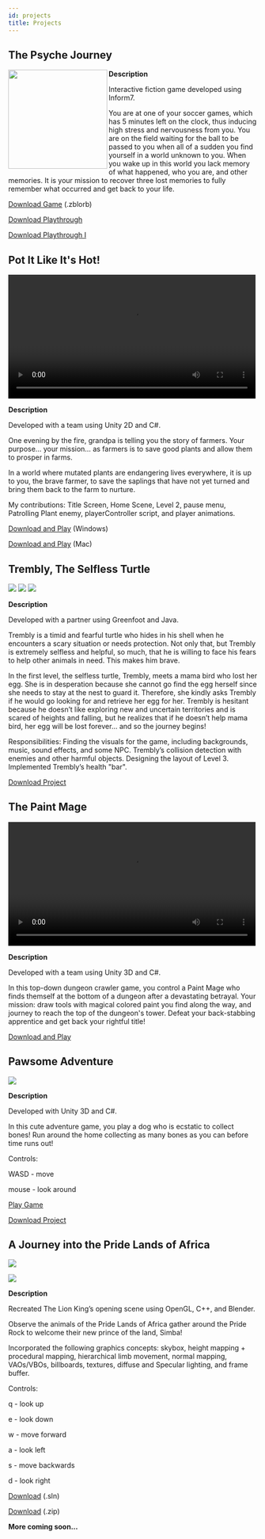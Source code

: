 ```yaml
---
id: projects
title: Projects
---
```


## The Psyche Journey 


<img src="./assets/Cover.png" align="left" width="200" height="200">

**Description**

Interactive fiction game developed using Inform7.

You are at one of your soccer games, which has 5 minutes left on the clock, thus inducing high stress and nervousness from you. You are on the field waiting for the ball to be passed to you when all of a sudden you find yourself in a world unknown to you. When you wake up in this world you lack memory of what happened, who you are, and other memories. It is your mission to recover three lost memories to fully remember what occurred and get back to your life.

<a href="./assets/The Psyche Journey.zblorb" download>Download Game</a> (.zblorb)

<a href="./assets/playthrough.txt" download>Download Playthrough</a>

<a href="./assets/playthrough2.txt" download>Download Playthrough I</a>


## Pot It Like It's Hot! 

<video controls="true" allowfullscreen="true" width="500">
  <source src="./assets/PotItDemo.mp4" type="video/mp4" width="500">
</video>

**Description**

Developed with a team using Unity 2D and C#.

One evening by the fire, grandpa is telling you the story of farmers. Your purpose… your mission… as farmers is to save good plants and allow them to prosper in farms.

In a world where mutated plants are endangering lives everywhere, it is up to you, the brave farmer, to save the saplings that have not yet turned and bring them back to the farm to nurture. 

My contributions: Title Screen, Home Scene, Level 2, pause menu, Patrolling Plant enemy, playerController script, and player animations.

[Download and Play](https://drive.google.com/file/d/1IkLedZb090gSS5HqQvr_WpTelJ7WJUmV/view?usp=sharing) (Windows) 

[Download and Play](https://drive.google.com/file/d/1J3K3B0CMACGYQ8FxEUIBpnCziFAJ2_U7/view?usp=sharing) (Mac)

## Trembly, The Selfless Turtle 

![](./assets/trembly1.png)  ![](./assets/trembly3.png)  ![](./assets/trembly2.png)

**Description**

Developed with a partner using Greenfoot and Java.

Trembly is a timid and fearful turtle who hides in his shell when he encounters a scary situation or needs protection. Not only that, but Trembly is extremely selfless and helpful, so much, that he is willing to face his fears to help other animals in need. This makes him brave. 

In the first level, the selfless turtle, Trembly, meets a mama bird who lost her egg. She is in desperation because she cannot go find the egg herself since she needs to stay at the nest to guard it. Therefore, she kindly asks Trembly if he would go looking for and retrieve her egg for her. Trembly is hesitant because he doesn’t like exploring new and uncertain territories and is scared of heights and falling, but he realizes that if he doesn’t help mama bird, her egg will be lost forever... and so the journey begins!

Responsibilities: Finding the visuals for the game, including backgrounds, music, sound effects, and some NPC. Trembly’s collision detection with enemies and other harmful objects. Designing the layout of Level 3. Implemented Trembly’s health "bar".

[Download Project](https://drive.google.com/file/d/1HjEmGW_VUPCQwsGdnfhfNohku7xzF9mn/view?usp=sharing)

## The Paint Mage 

<video controls="true" allowfullscreen="true" width="500">
  <source src="./assets/pagemageplay.mp4" type="video/mp4" width="500">
</video>

**Description**

Developed with a team using Unity 3D and C#.

In this top-down dungeon crawler game, you control a Paint Mage who finds themself at the bottom of a dungeon after a devastating betrayal. Your mission: draw tools with magical colored paint you find along the way, and journey to reach the top of the dungeon's tower. Defeat your back-stabbing apprentice and get back your rightful title!

[Download and Play](https://agreafel.itch.io/paint-mage)

## Pawsome Adventure

![](./assets/pawsomesc.png)

**Description**

Developed with Unity 3D and C#.

In this cute adventure game, you play a dog who is ecstatic to collect bones! Run around the home collecting as many bones as you can before time runs out!

Controls:

WASD - move

mouse - look around

[Play Game](https://play.unity.com/mg/other/pawsome-adventure) 

[Download Project](https://drive.google.com/file/d/1TuPdTqW82jYdvK3a9fePkjPId6NxnBHY/view?usp=sharing) 

## A Journey into the Pride Lands of Africa

![](./assets/sc1.PNG) 

![](./assets/sc2.PNG)

**Description**

Recreated The Lion King’s opening scene using OpenGL, C++, and Blender. 

Observe the animals of the Pride Lands of Africa gather around the Pride Rock to welcome their new prince of the land, Simba!

Incorporated the following graphics concepts: skybox, height mapping + procedural mapping, hierarchical limb movement, normal mapping, VAOs/VBOs, billboards, textures, diffuse and Specular lighting, and frame buffer.

Controls:

q - look up

e - look down

w - move forward

a - look left

s - move backwards

d - look right

<a href="./assets/lab terrain.sln" download>Download</a> (.sln)

[Download](https://drive.google.com/file/d/1Mds4g30hMjVAFWAGV635GqDiPlEo0h_b/view?usp=sharing) (.zip)




**More coming soon...**
